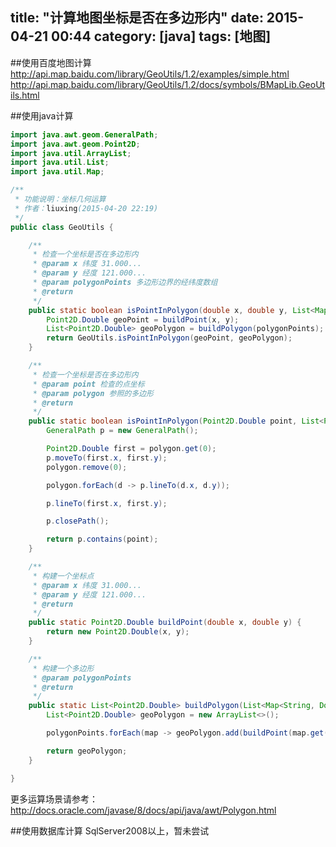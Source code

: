 title: "计算地图坐标是否在多边形内"
date: 2015-04-21 00:44
category: [java]
tags: [地图]
---

##使用百度地图计算
http://api.map.baidu.com/library/GeoUtils/1.2/examples/simple.html
http://api.map.baidu.com/library/GeoUtils/1.2/docs/symbols/BMapLib.GeoUtils.html

##使用java计算

```java
import java.awt.geom.GeneralPath;
import java.awt.geom.Point2D;
import java.util.ArrayList;
import java.util.List;
import java.util.Map;

/**
 * 功能说明：坐标几何运算
 * 作者：liuxing(2015-04-20 22:19)
 */
public class GeoUtils {

    /**
     * 检查一个坐标是否在多边形内
     * @param x 纬度 31.000...
     * @param y 经度 121.000...
     * @param polygonPoints 多边形边界的经纬度数组
     * @return
     */
    public static boolean isPointInPolygon(double x, double y, List<Map<String, Double>> polygonPoints) {
        Point2D.Double geoPoint = buildPoint(x, y);
        List<Point2D.Double> geoPolygon = buildPolygon(polygonPoints);
        return GeoUtils.isPointInPolygon(geoPoint, geoPolygon);
    }

    /**
     * 检查一个坐标是否在多边形内
     * @param point 检查的点坐标
     * @param polygon 参照的多边形
     * @return
     */
    public static boolean isPointInPolygon(Point2D.Double point, List<Point2D.Double> polygon) {
        GeneralPath p = new GeneralPath();

        Point2D.Double first = polygon.get(0);
        p.moveTo(first.x, first.y);
        polygon.remove(0);

        polygon.forEach(d -> p.lineTo(d.x, d.y));

        p.lineTo(first.x, first.y);

        p.closePath();

        return p.contains(point);
    }

    /**
     * 构建一个坐标点
     * @param x 纬度 31.000...
     * @param y 经度 121.000...
     * @return
     */
    public static Point2D.Double buildPoint(double x, double y) {
        return new Point2D.Double(x, y);
    }

    /**
     * 构建一个多边形
     * @param polygonPoints
     * @return
     */
    public static List<Point2D.Double> buildPolygon(List<Map<String, Double>> polygonPoints) {
        List<Point2D.Double> geoPolygon = new ArrayList<>();

        polygonPoints.forEach(map -> geoPolygon.add(buildPoint(map.get("x"), map.get("y"))));

        return geoPolygon;
    }

}
```

更多运算场景请参考：
http://docs.oracle.com/javase/8/docs/api/java/awt/Polygon.html

##使用数据库计算
SqlServer2008以上，暂未尝试